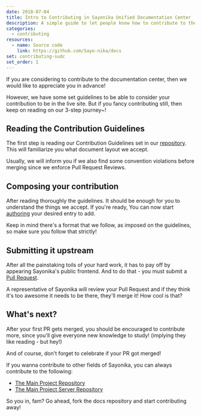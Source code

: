 ```yaml
---
date: 2018-07-04
title: Intro to Contributing in Sayonika Unified Documentation Center
description: A simple guide to let people know how to contribute to the SUDC.
categories:
  - contributing
resources:
  - name: Source code
    link: https://github.com/Sayo-nika/docs
set: contributing-sudc
set_order: 1
---
```


If you are considering to contribute to the documentation center, then we would like to appreciate you in advance!

However, we have some set guidelines to be able to consider your contribution to be in the live site. But if you fancy contributing still,
then keep on reading on our 3-step journey~!

## Reading the Contribution Guidelines

The first step is reading our Contribution Guidelines set in our [repository](/contributing/sudc-contribution-guidelines/). This will familiarize you what document layout
we accept.

Usually, we will inform you if we also find some convention violations before merging since we enforce Pull Request Reviews.

## Composing your contribution

After reading thoroughly the guidelines. It should be enough for you to understand the things we accept. If you're ready,
You can now start [authoring]() your desired entry to add.

Keep in mind there's a format that we follow, as imposed on the guidelines, so make sure you follow that strictly!

## Submitting it upstream

After all the painstaking toils of your hard work, it has to pay off by appearing Sayonika's public frontend. And to do that -
you must submit a [Pull Request](https://yangsu.github.io/pull-request-tutorial/).

A representative of Sayonika will review your Pull Request and if they think it's too awesome it needs to be there, they'll merge it!
How cool is that?

## What's next?

After your first PR gets merged, you should be encouraged to contribute more, since you'll give everyone new knowledge to study! 
(implying they like reading - but hey!) 

And of course, don't forget to celebrate if your PR got merged!

If you wanna contribute to other fields of Sayonika, you can always contribute to the following:

- [The Main Project Repository](https://github.com/Sayo-nika/Sayonika)
- [The Main Project Server Repository](https://github.com/Sayo-nika/server)

So you in, fam? Go ahead, fork the docs repository and start contributing away!